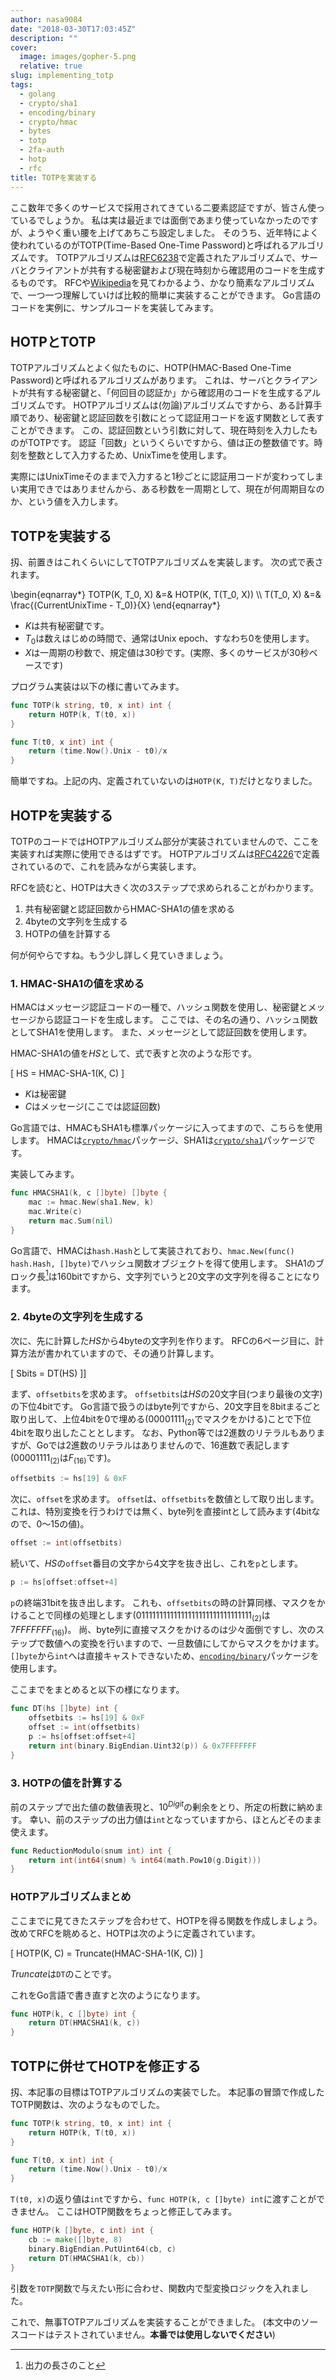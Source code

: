```yaml
---
author: nasa9084
date: "2018-03-30T17:03:45Z"
description: ""
cover:
  image: images/gopher-5.png
  relative: true
slug: implementing_totp
tags:
  - golang
  - crypto/sha1
  - encoding/binary
  - crypto/hmac
  - bytes
  - totp
  - 2fa-auth
  - hotp
  - rfc
title: TOTPを実装する
---
```



ここ数年で多くのサービスで採用されてきている二要素認証ですが、皆さん使っているでしょうか。
私は実は最近までは面倒であまり使っていなかったのですが、ようやく重い腰を上げてあちこち設定しました。
そのうち、近年特によく使われているのがTOTP(Time-Based One-Time Password)と呼ばれるアルゴリズムです。
TOTPアルゴリズムは[RFC6238](https://tools.ietf.org/html/rfc6238)で定義されたアルゴリズムで、サーバとクライアントが共有する秘密鍵および現在時刻から確認用のコードを生成するものです。
RFCや[Wikipedia](https://en.wikipedia.org/wiki/Time-based_One-time_Password_algorithm)を見てわかるよう、かなり簡素なアルゴリズムで、一つ一つ理解していけば比較的簡単に実装することができます。
Go言語のコードを実例に、サンプルコードを実装してみます。

## HOTPとTOTP

TOTPアルゴリズムとよく似たものに、HOTP(HMAC-Based One-Time Password)と呼ばれるアルゴリズムがあります。
これは、サーバとクライアントが共有する秘密鍵と、「何回目の認証か」から確認用のコードを生成するアルゴリズムです。
HOTPアルゴリズムは(勿論)アルゴリズムですから、ある計算手順であり、秘密鍵と認証回数を引数にとって認証用コードを返す関数として表すことができます。
この、認証回数という引数に対して、現在時刻を入力したものがTOTPです。
認証「回数」というくらいですから、値は正の整数値です。時刻を整数として入力するため、UnixTimeを使用します。

実際にはUnixTimeそのままで入力すると1秒ごとに認証用コードが変わってしまい実用できではありませんから、ある秒数を一周期として、現在が何周期目なのか、という値を入力します。

## TOTPを実装する

扨、前置きはこれくらいにしてTOTPアルゴリズムを実装します。
次の式で表されます。

\begin{eqnarray*}
TOTP(K, T_0, X) &=& HOTP(K, T(T_0, X)) \\\\
T(T_0, X) &=& \frac{(CurrentUnixTime - T_0)}{X}
\end{eqnarray*}

* $K$は共有秘密鍵です。
* $T_0$は数えはじめの時間で、通常はUnix epoch、すなわち0を使用します。
* $X$は一周期の秒数で、規定値は30秒です。(実際、多くのサービスが30秒ベースです)

プログラム実装は以下の様に書いてみます。

``` go
func TOTP(k string, t0, x int) int {
    return HOTP(k, T(t0, x))
}

func T(t0, x int) int {
    return (time.Now().Unix - t0)/x
}
```

簡単ですね。上記の内、定義されていないのは`HOTP(K, T)`だけとなりました。

## HOTPを実装する

TOTPのコードではHOTPアルゴリズム部分が実装されていませんので、ここを実装すれば実際に使用できるはずです。
HOTPアルゴリズムは[RFC4226](https://tools.ietf.org/html/rfc4226)で定義されているので、これを読みながら実装します。

RFCを読むと、HOTPは大きく次の3ステップで求められることがわかります。

1. 共有秘密鍵と認証回数からHMAC-SHA1の値を求める
2. 4byteの文字列を生成する
3. HOTPの値を計算する

何が何やらですね。もう少し詳しく見ていきましょう。

### 1. HMAC-SHA1の値を求める

HMACはメッセージ認証コードの一種で、ハッシュ関数を使用し、秘密鍵とメッセージから認証コードを生成します。
ここでは、その名の通り、ハッシュ関数としてSHA1を使用します。
また、メッセージとして認証回数を使用します。

HMAC-SHA1の値を$HS$として、式で表すと次のような形です。

\[
HS = HMAC-SHA-1(K, C)
\]

* $K$は秘密鍵
* $C$はメッセージ(ここでは認証回数)

Go言語では、HMACもSHA1も標準パッケージに入ってますので、こちらを使用します。
HMACは[`crypto/hmac`](https://golang.org/pkg/crypto/hmac)パッケージ、SHA1は[`crypto/sha1`](https://golang.org/pkg/crypto/sha1)パッケージです。

実装してみます。

``` go
func HMACSHA1(k, c []byte) []byte {
    mac := hmac.New(sha1.New, k)
    mac.Write(c)
    return mac.Sum(nil)
}
```

Go言語で、HMACは`hash.Hash`として実装されており、`hmac.New(func() hash.Hash, []byte)`でハッシュ関数オブジェクトを得て使用します。
SHA1のブロック長[^block_length]は160bitですから、文字列でいうと20文字の文字列を得ることになります。

### 2. 4byteの文字列を生成する

次に、先に計算した$HS$から4byteの文字列を作ります。
RFCの6ページ目に、計算方法が書かれていますので、その通り計算します。

\[
Sbits = DT(HS)
\]]

まず、`offsetbits`を求めます。
`offsetbits`は$HS$の20文字目(つまり最後の文字)の下位4bitです。
Go言語で扱うのはbyte列ですから、20文字目を8bitまるごと取り出して、上位4bitを0で埋める($00001111_{(2)}$でマスクをかける)ことで下位4bitを取り出したこととします。
なお、Python等では2進数のリテラルもありますが、Goでは2進数のリテラルはありませんので、16進数で表記します($00001111_{(2)}$は$F_{(16)}$です)。

``` go
offsetbits := hs[19] & 0xF
```

次に、`offset`を求めます。
`offset`は、`offsetbits`を数値として取り出します。
これは、特別変換を行うわけでは無く、byte列を直接intとして読みます(4bitなので、0〜15の値)。

``` go
offset := int(offsetbits)
```

続いて、$HS$の`offset`番目の文字から4文字を抜き出し、これを`p`とします。

``` go
p := hs[offset:offset+4]
```

`p`の終端31bitを抜き出します。
これも、`offsetbits`の時の計算同様、マスクをかけることで同様の処理とします($01111111111111111111111111111111_{(2)}$は$7FFFFFFF_{(16)}$)。
尚、byte列に直接マスクをかけるのは少々面倒ですし、次のステップで数値への変換を行いますので、一旦数値にしてからマスクをかけます。
`[]byte`から`int`へは直接キャストできないため、[`encoding/binary`](https://golang.org/pkg/encoding/binary)パッケージを使用します。

ここまでをまとめると以下の様になります。

``` go
func DT(hs []byte) int {
    offsetbits := hs[19] & 0xF
    offset := int(offsetbits)
    p := hs[offset:offset+4]
    return int(binary.BigEndian.Uint32(p)) & 0x7FFFFFFF
}
```

### 3. HOTPの値を計算する

前のステップで出た値の数値表現と、$10^{Digit}$の剰余をとり、所定の桁数に納めます。
幸い、前のステップの出力値は`int`となっていますから、ほとんどそのまま使えます。

``` go
func ReductionModulo(snum int) int {
    return int(int64(snum) % int64(math.Pow10(g.Digit)))
}
```

### HOTPアルゴリズムまとめ

ここまでに見てきたステップを合わせて、HOTPを得る関数を作成しましょう。
改めてRFCを眺めると、HOTPは次のように定義されています。

\[
HOTP(K, C) = Truncate(HMAC-SHA-1(K, C))
\]

$Truncate$は`DT`のことです。

これをGo言語で書き直すと次のようになります。

``` go
func HOTP(k, c []byte) int {
    return DT(HMACSHA1(k, c))
}
```

## TOTPに併せてHOTPを修正する

扨、本記事の目標はTOTPアルゴリズムの実装でした。
本記事の冒頭で作成したTOTP関数は、次のようなものでした。

``` go
func TOTP(k string, t0, x int) int {
    return HOTP(k, T(t0, x))
}

func T(t0, x int) int {
    return (time.Now().Unix - t0)/x
}
```

`T(t0, x)`の返り値は`int`ですから、`func HOTP(k, c []byte) int`に渡すことができません。
ここはHOTP関数をちょっと修正してみます。

``` go
func HOTP(k []byte, c int) int {
    cb := make([]byte, 8)
    binary.BigEndian.PutUint64(cb, c)
    return DT(HMACSHA1(k, cb))
}
```

引数を`TOTP`関数で与えたい形に合わせ、関数内で型変換ロジックを入れました。

これで、無事TOTPアルゴリズムを実装することができました。
(本文中のソースコードはテストされていません。**本番では使用しないでください**)


[^block_length]: 出力の長さのこと

